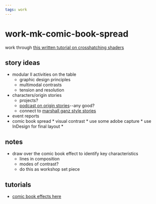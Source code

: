 ```yaml
---
tags: work
---
```

# work-mk-comic-book-spread

work through [this written tutorial on crosshatching shaders](https://sinestesia.co/blog/freebies/crosshatching-with-eevee/)

## story ideas

* modular ll activities on the table
    * graphic design principles
    * multimodal contrasts
    * tension and resolution
* characters/origin stories
    * projects?
    * [podcast on origin stories](https://comics401.com/episodes-1/2017/5/2/volume-1-wonder-woman)--any good?
    * connect to [marshall ganz style stories](https://workingnarratives.org/article/public-narrative/)
* event reports
* comic book spread
        * visual contrast
        * use some adobe capture
        * use InDesign for final layout
        * 

## notes


* draw over the comic book effect to identify key characteristics
    * lines in composition
    * modes of contrast?
    * do this as workshop set piece


## tutorials

* [comic book effects here](https://design.tutsplus.com/tutorials/how-to-turn-a-photo-into-a-comic-book-art-in-photoshop--cms-30393)
